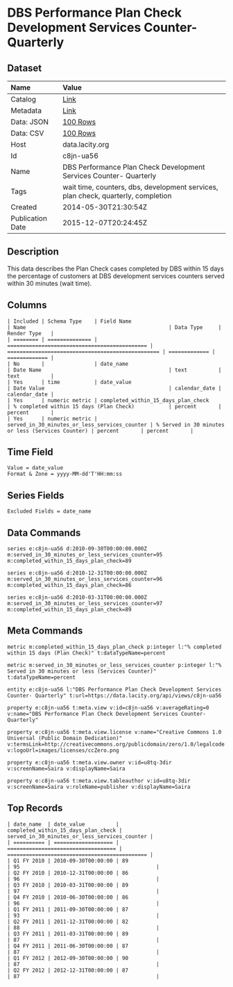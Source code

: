 # DBS Performance Plan Check Development Services Counter- Quarterly

## Dataset

| Name | Value |
| :--- | :---- |
| Catalog | [Link](https://catalog.data.gov/dataset/dbs-performance-plan-check-development-services-counter-quarterly-d63ab) |
| Metadata | [Link](https://data.lacity.org/api/views/c8jn-ua56) |
| Data: JSON | [100 Rows](https://data.lacity.org/api/views/c8jn-ua56/rows.json?max_rows=100) |
| Data: CSV | [100 Rows](https://data.lacity.org/api/views/c8jn-ua56/rows.csv?max_rows=100) |
| Host | data.lacity.org |
| Id | c8jn-ua56 |
| Name | DBS Performance Plan Check Development Services Counter- Quarterly |
| Tags | wait time, counters, dbs, development services, plan check, quarterly, completion |
| Created | 2014-05-30T21:30:54Z |
| Publication Date | 2015-12-07T20:24:45Z |

## Description

This data describes the Plan Check cases completed by DBS within 15 days the percentage of customers at DBS development services counters served within 30 minutes (wait time).

## Columns

```ls
| Included | Schema Type    | Field Name                                    | Name                                              | Data Type     | Render Type   |
| ======== | ============== | ============================================= | ================================================= | ============= | ============= |
| No       |                | date_name                                     | Date Name                                         | text          | text          |
| Yes      | time           | date_value                                    | Date Value                                        | calendar_date | calendar_date |
| Yes      | numeric metric | completed_within_15_days_plan_check           | % completed within 15 days (Plan Check)           | percent       | percent       |
| Yes      | numeric metric | served_in_30_minutes_or_less_services_counter | % Served in 30 minutes or less (Services Counter) | percent       | percent       |
```

## Time Field

```ls
Value = date_value
Format & Zone = yyyy-MM-dd'T'HH:mm:ss
```

## Series Fields

```ls
Excluded Fields = date_name
```

## Data Commands

```ls
series e:c8jn-ua56 d:2010-09-30T00:00:00.000Z m:served_in_30_minutes_or_less_services_counter=95 m:completed_within_15_days_plan_check=89

series e:c8jn-ua56 d:2010-12-31T00:00:00.000Z m:served_in_30_minutes_or_less_services_counter=96 m:completed_within_15_days_plan_check=86

series e:c8jn-ua56 d:2010-03-31T00:00:00.000Z m:served_in_30_minutes_or_less_services_counter=97 m:completed_within_15_days_plan_check=89
```

## Meta Commands

```ls
metric m:completed_within_15_days_plan_check p:integer l:"% completed within 15 days (Plan Check)" t:dataTypeName=percent

metric m:served_in_30_minutes_or_less_services_counter p:integer l:"% Served in 30 minutes or less (Services Counter)" t:dataTypeName=percent

entity e:c8jn-ua56 l:"DBS Performance Plan Check Development Services Counter- Quarterly" t:url=https://data.lacity.org/api/views/c8jn-ua56

property e:c8jn-ua56 t:meta.view v:id=c8jn-ua56 v:averageRating=0 v:name="DBS Performance Plan Check Development Services Counter- Quarterly"

property e:c8jn-ua56 t:meta.view.license v:name="Creative Commons 1.0 Universal (Public Domain Dedication)" v:termsLink=http://creativecommons.org/publicdomain/zero/1.0/legalcode v:logoUrl=images/licenses/ccZero.png

property e:c8jn-ua56 t:meta.view.owner v:id=u8tq-3dir v:screenName=Saira v:displayName=Saira

property e:c8jn-ua56 t:meta.view.tableauthor v:id=u8tq-3dir v:screenName=Saira v:roleName=publisher v:displayName=Saira
```

## Top Records

```ls
| date_name  | date_value          | completed_within_15_days_plan_check | served_in_30_minutes_or_less_services_counter | 
| ========== | =================== | =================================== | ============================================= | 
| Q1 FY 2010 | 2010-09-30T00:00:00 | 89                                  | 95                                            | 
| Q2 FY 2010 | 2010-12-31T00:00:00 | 86                                  | 96                                            | 
| Q3 FY 2010 | 2010-03-31T00:00:00 | 89                                  | 97                                            | 
| Q4 FY 2010 | 2010-06-30T00:00:00 | 86                                  | 96                                            | 
| Q1 FY 2011 | 2011-09-30T00:00:00 | 87                                  | 93                                            | 
| Q2 FY 2011 | 2011-12-31T00:00:00 | 82                                  | 88                                            | 
| Q3 FY 2011 | 2011-03-31T00:00:00 | 89                                  | 87                                            | 
| Q4 FY 2011 | 2011-06-30T00:00:00 | 87                                  | 87                                            | 
| Q1 FY 2012 | 2012-09-30T00:00:00 | 90                                  | 87                                            | 
| Q2 FY 2012 | 2012-12-31T00:00:00 | 87                                  | 87                                            | 
```